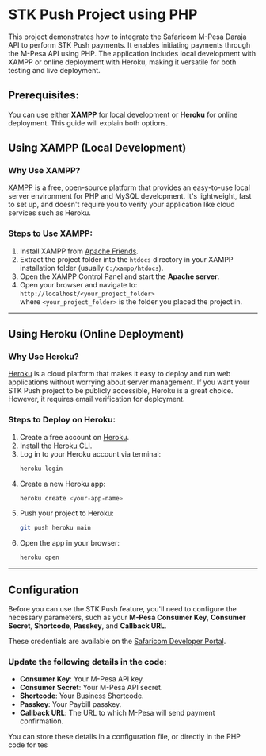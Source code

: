 
# STK Push Project using PHP

This project demonstrates how to integrate the Safaricom M-Pesa Daraja API to perform STK Push payments. It enables initiating payments through the M-Pesa API using PHP. The application includes local development with XAMPP or online deployment with Heroku, making it versatile for both testing and live deployment.

## Prerequisites:
You can use either **XAMPP** for local development or **Heroku** for online deployment. This guide will explain both options.


## Using XAMPP (Local Development)

### Why Use XAMPP?
[XAMPP](https://www.apachefriends.org/index.html) is a free, open-source platform that provides an easy-to-use local server environment for PHP and MySQL development. It's lightweight, fast to set up, and doesn't require you to verify your application like cloud services such as Heroku.

### Steps to Use XAMPP:
1. Install XAMPP from [Apache Friends](https://www.apachefriends.org/index.html).
2. Extract the project folder into the `htdocs` directory in your XAMPP installation folder (usually `C:/xampp/htdocs`).
3. Open the XAMPP Control Panel and start the **Apache server**.
4. Open your browser and navigate to:  
   `http://localhost/<your_project_folder>`  
   where `<your_project_folder>` is the folder you placed the project in.

---

## Using Heroku (Online Deployment)

### Why Use Heroku?
[Heroku](https://www.heroku.com/) is a cloud platform that makes it easy to deploy and run web applications without worrying about server management. If you want your STK Push project to be publicly accessible, Heroku is a great choice. However, it requires email verification for deployment.

### Steps to Deploy on Heroku:
1. Create a free account on [Heroku](https://signup.heroku.com/).
2. Install the [Heroku CLI](https://devcenter.heroku.com/articles/heroku-cli).
3. Log in to your Heroku account via terminal:
    ```bash
    heroku login
    ```
4. Create a new Heroku app:
    ```bash
    heroku create <your-app-name>
    ```
5. Push your project to Heroku:
    ```bash
    git push heroku main
    ```
6. Open the app in your browser:
    ```bash
    heroku open
    ```

---

## Configuration

Before you can use the STK Push feature, you'll need to configure the necessary parameters, such as your **M-Pesa Consumer Key**, **Consumer Secret**, **Shortcode**, **Passkey**, and **Callback URL**.

These credentials are available on the [Safaricom Developer Portal](https://developer.safaricom.co.ke/daraja/apis/post/safaricom-safaricom).

### Update the following details in the code:

- **Consumer Key**: Your M-Pesa API key.
- **Consumer Secret**: Your M-Pesa API secret.
- **Shortcode**: Your Business Shortcode.
- **Passkey**: Your Paybill passkey.
- **Callback URL**: The URL to which M-Pesa will send payment confirmation.

You can store these details in a configuration file, or directly in the PHP code for tes
